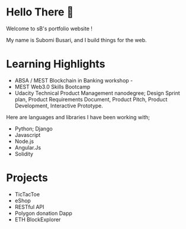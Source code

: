 
# Hello There 👋
Welcome to sB's portfolio website !

My name is Subomi Busari, and I build things for the web.


# Learning Highlights
  - ABSA / MEST Blockchain in Banking workshop - 
  - MEST Web3.0 Skills Bootcamp
  - Udacity Technical Product Management nanodegree; Design Sprint plan, Product Requirements Document, Product Pitch, Product Development, Interactive Prototype.


Here are languages and libraries I have been working with;

 -  Python; Django
 -  Javascript
 -  Node.js
 -  Angular.Js
 -  Solidity
 
   
# Projects
- TicTacToe
- eShop
- RESTful API
- Polygon donation Dapp
- ETH BlockExplorer



